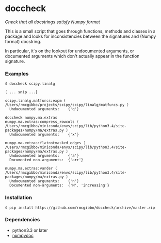 # doccheck
*Check that all docstrings satisfy Numpy format*

This is a small script that goes through functions, methods and classes in a package and looks for
inconsistencies between the signatures and (Numpy format) docstring.

In particular, it's on the lookout for undocumented arguments, or documented arguments which don't actually
appear in the function signature.

### Examples
```
$ doccheck scipy.linalg

[ ... snip ...]

scipy.linalg.matfuncs:expm ( /Users/rmcgibbo/projects/scipy/scipy/linalg/matfuncs.py )
  Undocumented arguments:    {'q'}
``` 

```
doccheck numpy.ma.extras
numpy.ma.extras:compress_rowcols ( /Users/rmcgibbo/miniconda/envs/scipy/lib/python3.4/site-packages/numpy/ma/extras.py )
  Undocumented arguments:    {'x'}

numpy.ma.extras:flatnotmasked_edges ( /Users/rmcgibbo/miniconda/envs/scipy/lib/python3.4/site-packages/numpy/ma/extras.py )
  Undocumented arguments:    {'a'}
  Documented non-arguments:  {'arr'}

numpy.ma.extras:vander ( /Users/rmcgibbo/miniconda/envs/scipy/lib/python3.4/site-packages/numpy/ma/extras.py )
  Undocumented arguments:    {'n'}
  Documented non-arguments:  {'N', 'increasing'}
```

### Installation
```
$ pip install https://github.com/rmcgibbo/doccheck/archive/master.zip
```

### Dependencies
- python3.3 or later
- [numpydoc](https://github.com/numpy/numpydoc)

